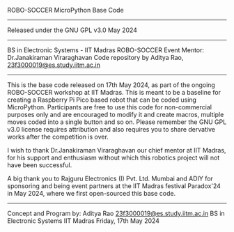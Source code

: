 ROBO-SOCCER MicroPython Base Code
************************
Released under the GNU GPL v3.0 May 2024
************************
BS in Electronic Systems - IIT Madras
ROBO-SOCCER Event
Mentor: Dr.Janakiraman Viraraghavan 
Code repository by Aditya Rao, 23f3000019@es.study.iitm.ac.in
************************

This is the base code released on 17th May 2024, as part of the ongoing ROBO-SOCCER workshop at IIT Madras. This is meant to be a baseline for creating a Raspberry Pi Pico based robot that can be coded using MicroPython.
Participants are free to use this code for non-commercial purposes only and are encouraged to modify it and create macros, multiple moves coded into a single button and so on. Please remember the GNU GPL v3.0 license requires attribution and also requires you to share dervative works after the competition is over.

I wish to thank Dr.Janakiraman Viraraghavan our chief mentor at IIT Madras, for his support and enthusiasm without which this robotics project will not have been successful.

A big thank you to Rajguru Electronics (I) Pvt. Ltd. Mumbai and ADIY for sponsoring and being event partners at the IIT Madras festival Paradox'24 in May 2024, where we first open-sourced this base code.

************************
Concept and Program by: Aditya Rao 23f3000019@es.study.iitm.ac.in BS in Electronic Systems IIT Madras Friday, 17th May 2024
